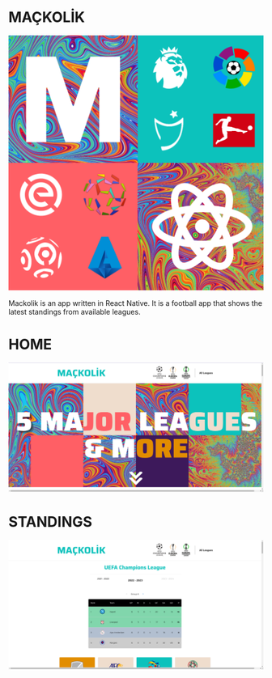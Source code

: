# MAÇKOLİK

![MACKOLIK](logo.png) 

Mackolik is an app written in React Native.
It is a football app that shows the latest standings from available leagues.

# HOME
![Home](src/assets/images/screenshot-home.png) 

# STANDINGS
![Standings](src/assets/images/screenshot-standings.png)

